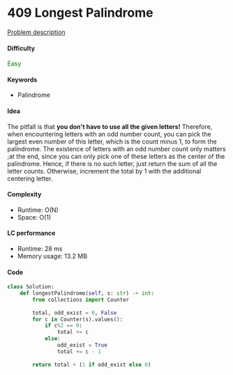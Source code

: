 409 Longest Palindrome    
=======================
[Problem description](https://leetcode.com/problems/longest-palindrome/)

#### Difficulty
<span style="color:green">Easy</span>

#### Keywords
- Palindrome

#### Idea
The pitfall is that **you don't have to use all the given letters!** Therefore, when encountering letters with an odd number count, you can pick the largest even number of this letter, which is the count minus 1, to form the palindrome. The existence of letters with an odd number count only matters ;at the end, since you can only pick one of these letters as the center of the palindrome. Hence, if there is no such letter, just return the sum of all the letter counts. Otherwise, increment the total by 1 with the additional centering letter. 

#### Complexity
- Runtime: O(N)
- Space: O(1)

#### LC performance
- Runtime: 28 ms
- Memory usage: 13.2 MB

#### Code
```python
class Solution:
    def longestPalindrome(self, s: str) -> int:
        from collections import Counter
        
        total, odd_exist = 0, False
        for c in Counter(s).values():
            if c%2 == 0:
                total += c
            else:
                odd_exist = True
                total += c - 1
        
        return total + (1 if odd_exist else 0)
```